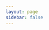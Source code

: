```yaml
---
layout: page
sidebar: false
---
```


<script setup>
import { sidebar } from './sidebar';
</script>

<Home :sidebar="sidebar" title="RustFS 문서 센터" />
